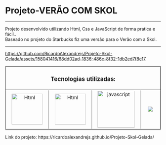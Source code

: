 <h1> Projeto-VERÃO COM SKOL</h1>
<hr>
Projeto desenvolvido utilizando Html, Css e JavaScript de forma pratica e fácil..
<br> Baseado no projeto do Starbucks fiz uma versão para o Verão com a Skol.
<hr>


https://github.com/RicardoAlexandrejs/Projeto-Skol-Gelada/assets/158041416/68dd02ad-1836-486c-8f32-1db2ed7f8c17

<table border="1" align-"center">
        <tr align="center">
            <td colspan="4">
                <h3> Tecnologias utilizadas:</h3>
            </td>
        </tr>
        <tr align="center">
            <td width="300px"> <img src="https://mir-s3-cdn-cf.behance.net/project_modules/disp/07f72c191220227.65c7a120deb24.png"
                    alt="Html" width="100px"> </td>
            <td width="300px">
                <img src="https://mir-s3-cdn-cf.behance.net/project_modules/disp/155819191220227.65c7a120df32b.png"
                    alt="Html" width="100px">
            </td>
            <td width="300px">
                <img src="https://mir-s3-cdn-cf.behance.net/project_modules/disp/0a404f191220227.65c7a120e08b4.png" alt="javascript" width="120px">
            </td>
            <td width="300px">
                <a href="https://www.linkedin.com/posts/ricardoalexandrejs_projeto-desenvolvido-na-semana-da-programa%C3%A7%C3%A3o-activity-7161739406985441280-UWcL?utm_source=share&utm_medium=member_desktop">
                    <img src="https://img.shields.io/badge/LinkedIn-0077B5?style=for-the-badge&logo=linkedin&logoColor=white"></a>
            </td>
        </tr>
    </table>
Link do projeto: https://ricardoalexandrejs.github.io/Projeto-Skol-Gelada/

